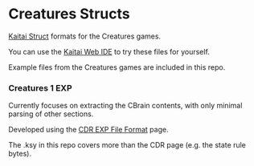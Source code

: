 # Creatures Structs

[Kaitai Struct](https://kaitai.io/) formats for the Creatures games.

You can use the [Kaitai Web IDE](https://ide.kaitai.io/) to try these files for yourself.

Example files from the Creatures games are included in this repo.

### Creatures 1 EXP

Currently focuses on extracting the CBrain contents, with only minimal parsing of other sections.

Developed using the [CDR EXP File Format](http://double.nz/creatures/creatures2/expbrain.htm) page.

The .ksy in this repo covers more than the CDR page (e.g. the state rule bytes).